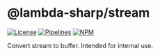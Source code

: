 # @lambda-sharp/stream

[![License][license_badge]][license] [![Pipelines][pipelines_badge]][pipelines] [![NPM][npm_badge]][npm]

Convert stream to buffer. Intended for internal use.

[license]: https://github.com/joshuaavalon/lambda-sharp/blob/master/packages/stream/LICENSE
[license_badge]: https://img.shields.io/npm/l/@lambda-sharp/stream
[pipelines]: https://github.com/joshuaavalon/lambda-sharp/actions
[pipelines_badge]: https://github.com/joshuaavalon/lambda-sharp/workflows/Master/badge.svg
[npm]: https://www.npmjs.com/package/@lambda-sharp/stream
[npm_badge]: https://img.shields.io/npm/v/@lambda-sharp/stream/latest.svg
